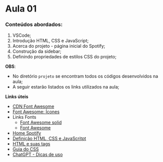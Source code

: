 # Aula 01

### Conteúdos abordados:
1. VSCode;
2. Introdução HTML, CSS e JavaScript;
3. Acerca do projeto - página inicial do Spotify;
4. Construção da sidebar;
5. Definindo propriedades de estilos CSS do projeto;

 **OBS**:
 - No diretório ```projeto``` se encontram todos os códigos desenvolvidos na aula;
 - A seguir estarão listados os links utilizados na aula;

**Links úteis**
- [CDN Font Awesome](https://cdnjs.com/libraries/font-awesome)
- [Font Awesome: Ícones](https://fontawesome.com/icons)
- Links Fonts
    - [Font Awesome solid](https://use.fontawesome.com/releases/v5.15.4/css/solid.css) 
    - [Font Awesome](https://use.fontawesome.com/releases/v5.15.4/css/fontawesome.css)
- [Home Spotify](https://open.spotify.com/intl-pt)
- [Definição HTML, CSS e JavaScritpt](https://www.alura.com.br/artigos/html-css-e-js-definicoes?_gl=1*g50wt4*_ga*MjA5NzUyOTQzMy4xNzA0NDU3MzAz*_ga_1EPWSW3PCS*MTcwNjIxMjQyMC41My4xLjE3MDYyMTI0MjEuMC4wLjA.*_fplc*MmNHJTJGUjFscm5mSWhCNjdBdEJKQXBnTTVBZHdoY3JhdkNuc0p0UnNPVzI3dVBPTmQ0Q1JpeTdkRnJaUWV5SENrUmNoOEVIV04wWHZLYzIlMkZQZFlXZSUyRmFabGIwM2dXZUVpN1JCeENTbzk1T1gwdk1FOGdEMFF5YmpyTUw2M1FnJTNEJTNE)
- [HTML e suas tags](https://www.alura.com.br/artigos/o-que-e-html-suas-tags-parte-5-atributos-elementos?_gl=1*g50wt4*_ga*MjA5NzUyOTQzMy4xNzA0NDU3MzAz*_ga_1EPWSW3PCS*MTcwNjIxMjQyMC41My4xLjE3MDYyMTI0MjEuMC4wLjA.*_fplc*MmNHJTJGUjFscm5mSWhCNjdBdEJKQXBnTTVBZHdoY3JhdkNuc0p0UnNPVzI3dVBPTmQ0Q1JpeTdkRnJaUWV5SENrUmNoOEVIV04wWHZLYzIlMkZQZFlXZSUyRmFabGIwM2dXZUVpN1JCeENTbzk1T1gwdk1FOGdEMFF5YmpyTUw2M1FnJTNEJTNE)
- [Guia do CSS](https://www.alura.com.br/artigos/css?_gl=1*1iardae*_ga*MjA5NzUyOTQzMy4xNzA0NDU3MzAz*_ga_1EPWSW3PCS*MTcwNjIxMjQyMC41My4xLjE3MDYyMTI0MjEuMC4wLjA.*_fplc*MmNHJTJGUjFscm5mSWhCNjdBdEJKQXBnTTVBZHdoY3JhdkNuc0p0UnNPVzI3dVBPTmQ0Q1JpeTdkRnJaUWV5SENrUmNoOEVIV04wWHZLYzIlMkZQZFlXZSUyRmFabGIwM2dXZUVpN1JCeENTbzk1T1gwdk1FOGdEMFF5YmpyTUw2M1FnJTNEJTNE)
- [ChatGPT - Dicas de uso](https://www.alura.com.br/artigos/chatgpt?_gl=1*1h4sryh*_ga*MjA5NzUyOTQzMy4xNzA0NDU3MzAz*_ga_1EPWSW3PCS*MTcwNjIxMjQyMC41My4xLjE3MDYyMTI0MjEuMC4wLjA.*_fplc*MmNHJTJGUjFscm5mSWhCNjdBdEJKQXBnTTVBZHdoY3JhdkNuc0p0UnNPVzI3dVBPTmQ0Q1JpeTdkRnJaUWV5SENrUmNoOEVIV04wWHZLYzIlMkZQZFlXZSUyRmFabGIwM2dXZUVpN1JCeENTbzk1T1gwdk1FOGdEMFF5YmpyTUw2M1FnJTNEJTNE)